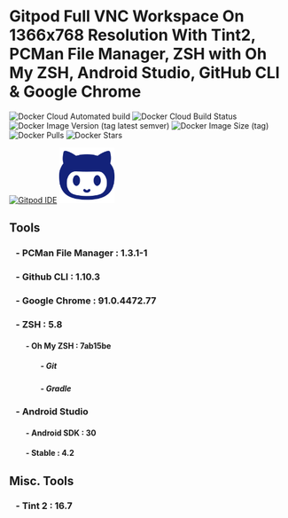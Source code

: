 # Gitpod Full VNC Workspace On 1366x768 Resolution With Tint2, PCMan File Manager, ZSH with Oh My ZSH, Android Studio, GitHub CLI & Google Chrome

![Docker Cloud Automated build](https://img.shields.io/docker/cloud/automated/baneeishaque/gitpod-workspace-full-vnc-1366x768-tint2-pcmanfm-zsh-android-studio-gh-chrome)
![Docker Cloud Build Status](https://img.shields.io/docker/cloud/build/baneeishaque/gitpod-workspace-full-vnc-1366x768-tint2-pcmanfm-zsh-android-studio-gh-chrome)
![Docker Image Version (tag latest semver)](https://img.shields.io/docker/v/baneeishaque/gitpod-workspace-full-vnc-1366x768-tint2-pcmanfm-zsh-android-studio-gh-chrome/latest)
![Docker Image Size (tag)](https://img.shields.io/docker/image-size/baneeishaque/gitpod-workspace-full-vnc-1366x768-tint2-pcmanfm-zsh-android-studio-gh-chrome/latest)
![Docker Pulls](https://img.shields.io/docker/pulls/baneeishaque/gitpod-workspace-full-vnc-1366x768-tint2-pcmanfm-zsh-android-studio-gh-chrome)
![Docker Stars](https://img.shields.io/docker/stars/baneeishaque/gitpod-workspace-full-vnc-1366x768-tint2-pcmanfm-zsh-android-studio-gh-chrome)

<a href="https://gitpod.io/#https://github.com/Baneeishaque/gitpod-workspace-full-vnc-1366x768-tint2-pcmanfm-zsh-android-studio-gh-chrome"><img src="https://icons-for-free.com/iconfiles/png/512/gitpod-1324440164066425542.png" alt="Gitpod IDE" width="100" height="100"></a>
<a href="https://github1s.com/Baneeishaque/gitpod-workspace-full-vnc-1366x768-tint2-pcmanfm-zsh-android-studio-gh-chrome"><img src="https://raw.githubusercontent.com/conwnet/github1s/master/resources/images/logo.svg" alt="Github1s Editor" width="100" height="100"></a>

## Tools
### &nbsp;&nbsp; - PCMan File Manager : 1.3.1-1
### &nbsp;&nbsp; - Github CLI : 1.10.3
### &nbsp;&nbsp; - Google Chrome : 91.0.4472.77

### &nbsp;&nbsp; - ZSH : 5.8
#### &nbsp;&nbsp;&nbsp;&nbsp;&nbsp;&nbsp;&nbsp;&nbsp; - Oh My ZSH : 7ab15be
##### &nbsp;&nbsp;&nbsp;&nbsp;&nbsp;&nbsp;&nbsp;&nbsp;&nbsp;&nbsp;&nbsp;&nbsp;&nbsp;&nbsp;&nbsp;&nbsp; - Git
##### &nbsp;&nbsp;&nbsp;&nbsp;&nbsp;&nbsp;&nbsp;&nbsp;&nbsp;&nbsp;&nbsp;&nbsp;&nbsp;&nbsp;&nbsp;&nbsp; - Gradle

### &nbsp;&nbsp; - Android Studio
#### &nbsp;&nbsp;&nbsp;&nbsp;&nbsp;&nbsp;&nbsp;&nbsp; - Android SDK : 30
#### &nbsp;&nbsp;&nbsp;&nbsp;&nbsp;&nbsp;&nbsp;&nbsp; - Stable : 4.2

## Misc. Tools
### &nbsp;&nbsp; - Tint 2 : 16.7

[//]: # "[![Gitpod ready-to-code](https://img.shields.io/badge/Gitpod-ready--to--code-blue?logo=gitpod)](https://gitpod.io/#https://github.com/Baneeishaque/gitpod-workspace-full-vnc-1366x768-tint2-pcmanfm-zsh-android-studio-gh-chrome)"
